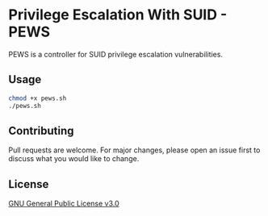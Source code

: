 # Privilege Escalation With SUID - PEWS

PEWS is a controller for SUID privilege escalation vulnerabilities.

## Usage

```bash
chmod +x pews.sh
./pews.sh
```

## Contributing
Pull requests are welcome. For major changes, please open an issue first to discuss what you would like to change.


## License
[GNU General Public License v3.0](https://choosealicense.com/licenses/gpl-3.0/)

